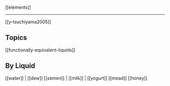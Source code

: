 [[elements]]

---

[[y-tsuchiyama2005]]

## Topics
[[functionally-equivalent-liquids]]


## By Liquid
[[water]] | [[dew]]
[[semen]] | [[milk]] | [[yogurt]]
[[mead]]
[[honey]]